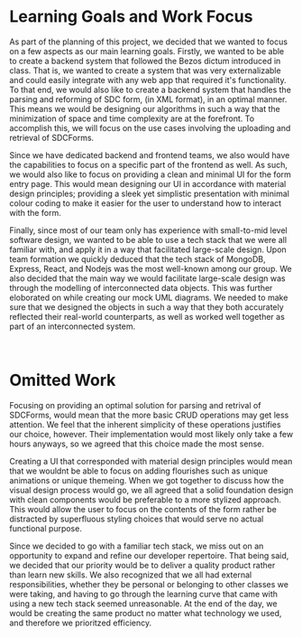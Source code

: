 # Learning Goals and Work Focus
As part of the planning of this project, we decided that we wanted to focus on a few aspects as our main learning goals. Firstly, we wanted to be able to create a backend system that followed the Bezos dictum introduced in class. That is, we wanted to create a system that was very externalizable and could easily integrate with any web app that required it's functionality. To that end, we would also like to create a backend system that handles the parsing and reforming of SDC form, (in XML format), in an optimal manner. This means we would be designing our algorithms in such a way that the minimization of space and time complexity are at the forefront. To accomplish this, we will focus on the use cases involving the uploading and retrieval of SDCForms. 

Since we have dedicated backend and frontend teams, we also would have the capabilities to focus on a specific part of the frontend as well. As such, we would also like to focus on providing a clean and minimal UI for the form entry page. This would mean designing our UI in accordance with material design principles; providing a sleek yet simplistic presentation with minimal colour coding to make it easier for the user to understand how to interact with the form.

Finally, since most of our team only has experience with small-to-mid level software design, we wanted to be able to use a tech stack that we were all familiar with, and apply it in a way that facilitated large-scale design. Upon team formation we quickly deduced that the tech stack of MongoDB, Express, React, and Nodejs was the most well-known among our group. We also decided that the main way we would facilitate large-scale design was through the modelling of interconnected data objects. This was further eloborated on while creating our mock UML diagrams. We needed to make sure that we designed the objects in such a way that they both accurately reflected their real-world counterparts, as well as worked well together as part of an interconnected system.

<br>

# Omitted Work
Focusing on providing an optimal solution for parsing and retrival of SDCForms, would mean that the more basic CRUD operations may get less attention. We feel that the inherent simplicity of these operations justifies our choice, however. Their implementation would most likely only take a few hours anyways, so we agreed that this choice made the most sense.

Creating a UI that corresponded with material design principles would mean that we wouldnt be able to focus on adding flourishes such as unique animations or unique themeing. When we got together to discuss how the visual design process would go, we all agreed that a solid foundation design with clean components would be preferable to a more stylized approach. This would allow the user to focus on the contents of the form rather be distracted by superfluous styling choices that would serve no actual functional purpose.

Since we decided to go with a familiar tech stack, we miss out on an opportunity to expand and refine our developer repertoire. That being said, we decided that our priority would be to deliver a quality product rather than learn new skills. We also recognized that we all had external responsibilities, whether they be personal or belonging to other classes we were taking, and having to go through the learning curve that came with using a new tech stack seemed unreasonable. At the end of the day, we would be creating the same product no matter what technology we used, and therefore we prioritzed efficiency.
